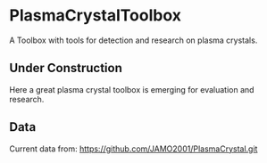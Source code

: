 # PlasmaCrystalToolbox
A Toolbox with tools for detection and research on plasma crystals.

## Under Construction
Here a great plasma crystal toolbox is emerging for evaluation and research.

## Data
Current data from:
https://github.com/JAMO2001/PlasmaCrystal.git
